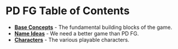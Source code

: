 # PD FG Table of Contents

- **[Base Concepts](/concept/base_concepts)** - The fundamental building blocks of the game.
- **[Name Ideas](/concept/name_ideas)** - We need a better game than PD FG.
- **[Characters](/concept/characters)** - The various playable characters.

